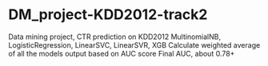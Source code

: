 # DM_project-KDD2012-track2
Data mining project, CTR prediction on KDD2012
MultinomialNB, LogisticRegression, LinearSVC, LinearSVR, XGB
Calculate weighted average of all the models output based on AUC score
Final AUC, about 0.78+